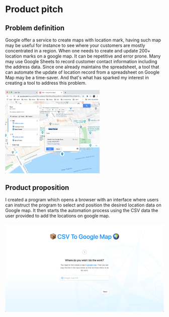 # Product pitch

## Problem definition
Google offer a service to create maps with location mark, having such map may be useful for instance to see where your customers are mostly concentrated in a region. When one needs to create and update 200+ location marks on a google map. It can be repetitive and error prone. Many may use Google Sheets to record customer contact information including the address data. Since one already maintains the spreadsheet, a tool that can automate the update of location record from a spreadsheet on Google Map may be a time-saver. And that's what has sparked my interest in creating a tool to address this problem. 

<img width="300" src="./screenshot-google-map.png" />

## Product proposition
I created a program which opens a browser with an interface where users can instruct the program to select and position the desired location data on Google map. It then starts the automation process using the CSV data the user provided to add the locations on google map.

<img width="600" src="./screenshot-ui-setup.png" />
